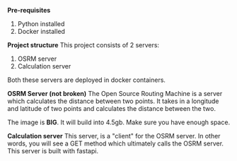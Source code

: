 
**Pre-requisites**
1. Python installed
2. Docker installed

**Project structure**
This project consists of 2 servers:
1. OSRM server
2. Calculation server

Both these servers are deployed in docker containers.

**OSRM Server (not broken)**
The Open Source Routing Machine is a server which calculates the distance between two points. It takes in a longitude and latitude of two points and calculates the distance between the two.

The image is **BIG**. It will build into 4.5gb. Make sure you have enough space.

**Calculation server**
This server, is a "client" for the OSRM server. In other words, you will see a GET method which ultimately calls the OSRM server. 
This server is built with fastapi.